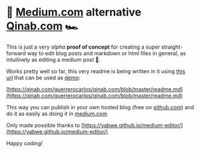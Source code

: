 🚁 [Medium.com](http://Medium.com) alternative [Qinab.com](http://Qinab.com) 🏎
===============================================================================

This is just a very _alpha_ **proof of concept** for creating a super straight-forward way to edit blog posts and markdown or html files in general, as intuitively as editing a medium post 🚀.

Works pretty well so far, this very readme is being written in it using [this url](https://qinab.com/guerrerocarlos/qinab.com/blob/master/readme.md) that can be used as [demo](https://qinab.com/guerrerocarlos/qinab.com/blob/master/readme.md):

[https://qinab.com/guerrerocarlos/qinab.com/blob/master/readme.md](https://qinab.com/guerrerocarlos/qinab.com/blob/master/readme.md)

This way you can publish in your own hosted blog (free on [github.com](http://github.com)) and do it as easily as doing it in [medium.com](http://medium.com)

Only made possible thanks to [https://yabwe.github.io/medium-editor/](https://yabwe.github.io/medium-editor/)

Happy coding!